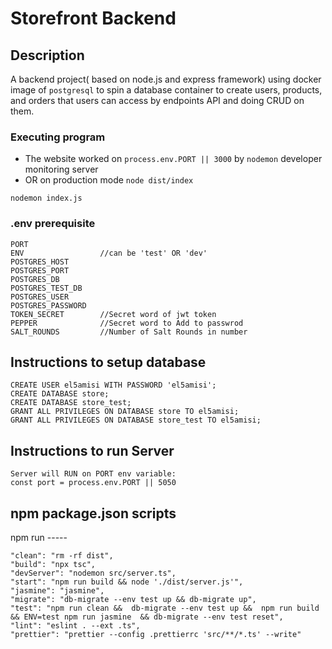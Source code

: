 # Storefront Backend

## Description
A backend project( based on node.js and express framework) using docker image of `postgresql` to spin a database container to create users, products, and orders that users can access by endpoints API and doing CRUD on them.


### Executing program

* The website worked on `process.env.PORT || 3000` by `nodemon` developer monitoring server
* OR on production mode `node dist/index`
```
nodemon index.js
```

### .env prerequisite
```
PORT
ENV                 //can be 'test' OR 'dev'
POSTGRES_HOST
POSTGRES_PORT
POSTGRES_DB
POSTGRES_TEST_DB
POSTGRES_USER
POSTGRES_PASSWORD
TOKEN_SECRET        //Secret word of jwt token
PEPPER              //Secret word to Add to passwrod
SALT_ROUNDS         //Number of Salt Rounds in number
```

## Instructions to setup database
```
CREATE USER el5amisi WITH PASSWORD 'el5amisi';
CREATE DATABASE store;
CREATE DATABASE store_test;
GRANT ALL PRIVILEGES ON DATABASE store TO el5amisi;
GRANT ALL PRIVILEGES ON DATABASE store_test TO el5amisi;
```

## Instructions to run Server
```
Server will RUN on PORT env variable:
const port = process.env.PORT || 5050
```

## npm package.json scripts
npm run -----
```
"clean": "rm -rf dist",
"build": "npx tsc",
"devServer": "nodemon src/server.ts",
"start": "npm run build && node './dist/server.js'",
"jasmine": "jasmine",
"migrate": "db-migrate --env test up && db-migrate up",
"test": "npm run clean &&  db-migrate --env test up &&  npm run build && ENV=test npm run jasmine  && db-migrate --env test reset",
"lint": "eslint . --ext .ts",
"prettier": "prettier --config .prettierrc 'src/**/*.ts' --write"
```
